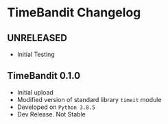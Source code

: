 # TimeBandit Changelog

## UNRELEASED

-   Initial Testing

## TimeBandit 0.1.0

-   Initial upload
-   Modified version of standard library `timeit` module
-   Developed on `Python 3.8.5`
-   Dev Release. Not Stable
